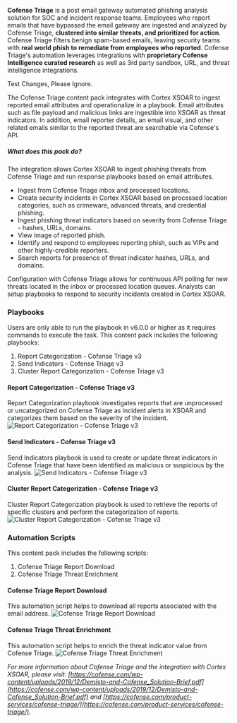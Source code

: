 **Cofense Triage** is a post email gateway automated phishing analysis solution for SOC and incident response teams. Employees who report emails that have bypassed the email gateway are ingested and analyzed by Cofense Triage, **clustered into similar threats, and prioritized for action**. Cofense Triage filters benign spam-based emails, leaving security teams with **real world phish to remediate from employees who reported**. Cofense Triage's automation leverages integrations with **proprietary Cofense Intelligence curated research** as well as 3rd party sandbox, URL, and threat intelligence integrations.

Test Changes, Please Ignore.

The Cofense Triage content pack integrates with Cortex XSOAR to ingest reported email attributes and operationalize in a playbook. Email attributes such as file payload and malicious links are ingestible into XSOAR as threat indicators. In addition, email reporter details, an email visual, and other related emails similar to the reported threat are searchable via Cofense's API.

##### What does this pack do?

The integration allows Cortex XSOAR to ingest phishing threats from Cofense Triage and run response playbooks based on email attributes.
- Ingest from Cofense Triage inbox and processed locations.
- Create security incidents in Cortex XSOAR based on processed location categories, such as crimeware, advanced threats, and credential phishing.
- Ingest phishing threat indicators based on severity from Cofense Triage - hashes, URLs, domains.
- View image of reported phish.
- Identify and respond to employees reporting phish, such as VIPs and other highly-credible reporters.
- Search reports for presence of threat indicator hashes, URLs, and domains.

Configuration with Cofense Triage allows for continuous API polling for new threats located in the inbox or processed location queues. Analysts can setup playbooks to respond to security incidents created in Cortex XSOAR.

### Playbooks

Users are only able to run the playbook in v6.0.0 or higher as it requires commands to execute the task.
This content pack includes the following playbooks: 
1. Report Categorization - Cofense Triage v3
2. Send Indicators - Cofense Triage v3
3. Cluster Report Categorization - Cofense Triage v3

#### Report Categorization - Cofense Triage v3
Report Categorization playbook investigates reports that are unprocessed or uncategorized on Cofense Triage as incident alerts in XSOAR and categorizes them based on the severity of the incident.
![Report Categorization - Cofense Triage v3](https://raw.githubusercontent.com/demisto/content/c83d5261c4f0b8c682ee3d1502b43c7f600471d6/Packs/CofenseTriage/doc_files/Cluster_Report_Categorization_-_Cofense_Triage_v3.png)

#### Send Indicators - Cofense Triage v3
Send Indicators playbook is used to create or update threat indicators in Cofense Triage that have been identified as malicious or suspicious by the analysis.
![Send Indicators - Cofense Triage v3](https://raw.githubusercontent.com/demisto/content/c83d5261c4f0b8c682ee3d1502b43c7f600471d6/Packs/CofenseTriage/doc_files/Send_Indicators_-_Cofense_Triage_v3.png)

#### Cluster Report Categorization - Cofense Triage v3
Cluster Report Categorization playbook is used to retrieve the reports of specific clusters and perform the categorization of reports.
![Cluster Report Categorization - Cofense Triage v3](https://raw.githubusercontent.com/demisto/content/c83d5261c4f0b8c682ee3d1502b43c7f600471d6/Packs/CofenseTriage/doc_files/Cluster_Report_Categorization_-_Cofense_Triage_v3.png)

### Automation Scripts
This content pack includes the following scripts: 
1. Cofense Triage Report Download
2. Cofense Triage Threat Enrichment

#### Cofense Triage Report Download
This automation script helps to download all reports associated with the email address.
![Cofense Triage Report Download](https://raw.githubusercontent.com/demisto/content/c83d5261c4f0b8c682ee3d1502b43c7f600471d6/Packs/CofenseTriage/doc_files/CofenseTriageReportDownloadScript.png)

#### Cofense Triage Threat Enrichment
This automation script helps to enrich the threat indicator value from Cofense Triage.
![Cofense Triage Threat Enrichment](https://raw.githubusercontent.com/demisto/content/c83d5261c4f0b8c682ee3d1502b43c7f600471d6/Packs/CofenseTriage/doc_files/CofenseTriageThreatEnrichmentScript.png)

_For more information about Cofense Triage and the integration with Cortex XSOAR, please visit: [https://cofense.com/wp-content/uploads/2019/12/Demisto-and-Cofense_Solution-Brief.pdf](https://cofense.com/wp-content/uploads/2019/12/Demisto-and-Cofense_Solution-Brief.pdf) and [https://cofense.com/product-services/cofense-triage/](https://cofense.com/product-services/cofense-triage/)._
